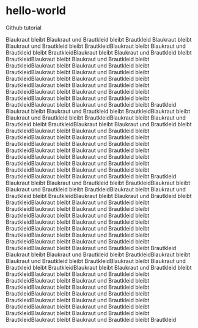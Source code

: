 # hello-world
Github tutorial

Blaukraut bleibt Blaukraut und Brautkleid bleibt Brautkleid Blaukraut bleibt Blaukraut und Brautkleid bleibt BrautkleidBlaukraut bleibt Blaukraut und Brautkleid bleibt BrautkleidBlaukraut bleibt Blaukraut und Brautkleid bleibt BrautkleidBlaukraut bleibt Blaukraut und Brautkleid bleibt BrautkleidBlaukraut bleibt Blaukraut und Brautkleid bleibt BrautkleidBlaukraut bleibt Blaukraut und Brautkleid bleibt BrautkleidBlaukraut bleibt Blaukraut und Brautkleid bleibt BrautkleidBlaukraut bleibt Blaukraut und Brautkleid bleibt BrautkleidBlaukraut bleibt Blaukraut und Brautkleid bleibt BrautkleidBlaukraut bleibt Blaukraut und Brautkleid bleibt BrautkleidBlaukraut bleibt Blaukraut und Brautkleid bleibt Brautkleid Blaukraut bleibt Blaukraut und Brautkleid bleibt BrautkleidBlaukraut bleibt Blaukraut und Brautkleid bleibt BrautkleidBlaukraut bleibt Blaukraut und Brautkleid bleibt BrautkleidBlaukraut bleibt Blaukraut und Brautkleid bleibt BrautkleidBlaukraut bleibt Blaukraut und Brautkleid bleibt BrautkleidBlaukraut bleibt Blaukraut und Brautkleid bleibt BrautkleidBlaukraut bleibt Blaukraut und Brautkleid bleibt BrautkleidBlaukraut bleibt Blaukraut und Brautkleid bleibt BrautkleidBlaukraut bleibt Blaukraut und Brautkleid bleibt BrautkleidBlaukraut bleibt Blaukraut und Brautkleid bleibt BrautkleidBlaukraut bleibt Blaukraut und Brautkleid bleibt BrautkleidBlaukraut bleibt Blaukraut und Brautkleid bleibt Brautkleid Blaukraut bleibt Blaukraut und Brautkleid bleibt BrautkleidBlaukraut bleibt Blaukraut und Brautkleid bleibt BrautkleidBlaukraut bleibt Blaukraut und Brautkleid bleibt BrautkleidBlaukraut bleibt Blaukraut und Brautkleid bleibt BrautkleidBlaukraut bleibt Blaukraut und Brautkleid bleibt BrautkleidBlaukraut bleibt Blaukraut und Brautkleid bleibt BrautkleidBlaukraut bleibt Blaukraut und Brautkleid bleibt BrautkleidBlaukraut bleibt Blaukraut und Brautkleid bleibt BrautkleidBlaukraut bleibt Blaukraut und Brautkleid bleibt BrautkleidBlaukraut bleibt Blaukraut und Brautkleid bleibt BrautkleidBlaukraut bleibt Blaukraut und Brautkleid bleibt BrautkleidBlaukraut bleibt Blaukraut und Brautkleid bleibt Brautkleid Blaukraut bleibt Blaukraut und Brautkleid bleibt BrautkleidBlaukraut bleibt Blaukraut und Brautkleid bleibt BrautkleidBlaukraut bleibt Blaukraut und Brautkleid bleibt BrautkleidBlaukraut bleibt Blaukraut und Brautkleid bleibt BrautkleidBlaukraut bleibt Blaukraut und Brautkleid bleibt BrautkleidBlaukraut bleibt Blaukraut und Brautkleid bleibt BrautkleidBlaukraut bleibt Blaukraut und Brautkleid bleibt BrautkleidBlaukraut bleibt Blaukraut und Brautkleid bleibt BrautkleidBlaukraut bleibt Blaukraut und Brautkleid bleibt BrautkleidBlaukraut bleibt Blaukraut und Brautkleid bleibt BrautkleidBlaukraut bleibt Blaukraut und Brautkleid bleibt BrautkleidBlaukraut bleibt Blaukraut und Brautkleid bleibt Brautkleid
